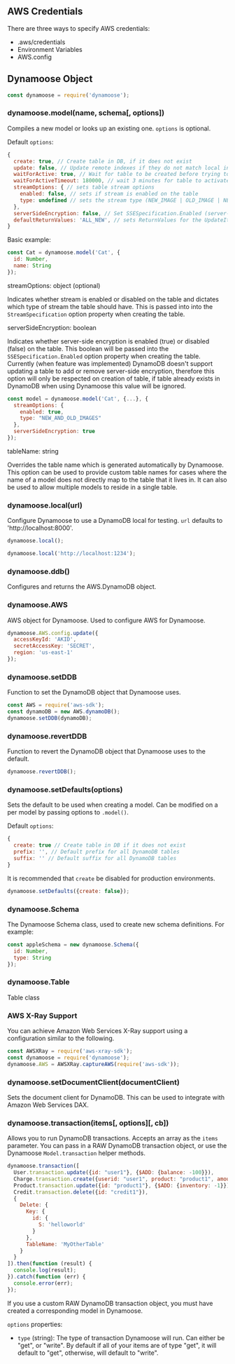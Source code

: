 ## AWS Credentials

There are three ways to specify AWS credentials:

  - .aws/credentials
  - Environment Variables
  - AWS.config

## Dynamoose Object

```js
const dynamoose = require('dynamoose');
```

### dynamoose.model(name, schema[, options])

Compiles a new model or looks up an existing one. `options` is optional.

Default `options`:

```js
{
  create: true, // Create table in DB, if it does not exist
  update: false, // Update remote indexes if they do not match local index structure
  waitForActive: true, // Wait for table to be created before trying to use it
  waitForActiveTimeout: 180000, // wait 3 minutes for table to activate
  streamOptions: { // sets table stream options
    enabled: false, // sets if stream is enabled on the table
    type: undefined // sets the stream type (NEW_IMAGE | OLD_IMAGE | NEW_AND_OLD_IMAGES | KEYS_ONLY) (https://docs.aws.amazon.com/amazondynamodb/latest/APIReference/API_StreamSpecification.html#DDB-Type-StreamSpecification-StreamViewType)
  },
  serverSideEncryption: false, // Set SSESpecification.Enabled (server-side encryption) to true or false (default: false)
  defaultReturnValues: 'ALL_NEW', // sets ReturnValues for the UpdateItem operation (NONE | ALL_OLD | UPDATED_OLD | ALL_NEW | UPDATED_NEW) (https://docs.aws.amazon.com/amazondynamodb/latest/APIReference/API_UpdateItem.html)
}
```

Basic example:

```js
const Cat = dynamoose.model('Cat', {
  id: Number,
  name: String
});
```

streamOptions: object (optional)

Indicates whether stream is enabled or disabled on the table and dictates which type of stream the table should have. This is passed into into the `StreamSpecification` option property when creating the table.


serverSideEncryption: boolean

Indicates whether server-side encryption is enabled (true) or disabled (false) on the table. This boolean will be passed into the `SSESpecification.Enabled` option property when creating the table. Currently (when feature was implemented) DynamoDB doesn't support updating a table to add or remove server-side encryption, therefore this option will only be respected on creation of table, if table already exists in DynamoDB when using Dynamoose this value will be ignored.

```js
const model = dynamoose.model('Cat', {...}, {
  streamOptions: {
    enabled: true,
    type: "NEW_AND_OLD_IMAGES"
  },
  serverSideEncryption: true
});
```

tableName: string

Overrides the table name which is generated automatically by Dynamoose. This option can be used to provide custom table names for cases where the name of a model does not directly map to the table that it lives in. It can also be used to allow multiple models to reside in a single table.

### dynamoose.local(url)

Configure Dynamoose to use a DynamoDB local for testing. `url` defaults to 'http://localhost:8000'.

```js
dynamoose.local();
```

```js
dynamoose.local('http://localhost:1234');
```

### dynamoose.ddb()

Configures and returns the AWS.DynamoDB object.

### dynamoose.AWS

AWS object for Dynamoose. Used to configure AWS for Dynamoose.

```js
dynamoose.AWS.config.update({
  accessKeyId: 'AKID',
  secretAccessKey: 'SECRET',
  region: 'us-east-1'
});
```

### dynamoose.setDDB

Function to set the DynamoDB object that Dynamoose uses.

```js
const AWS = require('aws-sdk');
const dynamoDB = new AWS.dynamoDB();
dynamoose.setDDB(dynamoDB);
```

### dynamoose.revertDDB

Function to revert the DynamoDB object that Dynamoose uses to the default.

```js
dynamoose.revertDDB();
```

### dynamoose.setDefaults(options)

Sets the default to be used when creating a model. Can be modified on a per model by passing options to `.model()`.

Default `options`:

```js
{
  create: true // Create table in DB if it does not exist
  prefix: '', // Default prefix for all DynamoDB tables
  suffix: '' // Default suffix for all DynamoDB tables
}
```

It is recommended that `create` be disabled for production environments.

```js
dynamoose.setDefaults({create: false});
```

### dynamoose.Schema

The Dynamoose Schema class, used to create new schema definitions. For example:

```js
const appleSchema = new dynamoose.Schema({
  id: Number,
  type: String
});
```

### dynamoose.Table

Table class

### AWS X-Ray Support

You can achieve Amazon Web Services X-Ray support using a configuration similar to the following.

```js
const AWSXRay = require('aws-xray-sdk');
const dynamoose = require('dynamoose');
dynamoose.AWS = AWSXRay.captureAWS(require('aws-sdk'));
```

### dynamoose.setDocumentClient(documentClient)

Sets the document client for DynamoDB. This can be used to integrate with Amazon Web Services DAX.

### dynamoose.transaction(items[, options][, cb])

Allows you to run DynamoDB transactions. Accepts an array as the `items` parameter. You can pass in a RAW DynamoDB transaction object, or use the Dynamoose `Model.transaction` helper methods.

```js
dynamoose.transaction([
  User.transaction.update({id: "user1"}, {$ADD: {balance: -100}}),
  Charge.transaction.create({userid: "user1", product: "product1", amount: 100, status: "successful"}),
  Product.transaction.update({id: "product1"}, {$ADD: {inventory: -1}}),
  Credit.transaction.delete({id: "credit1"}),
  {
    Delete: {
      Key: {
        id: {
          S: 'helloworld'
        }
      },
      TableName: 'MyOtherTable'
    }
  }
]).then(function (result) {
  console.log(result);
}).catch(function (err) {
  console.error(err);
});
```

If you use a custom RAW DynamoDB transaction object, you must have created a corresponding model in Dynamoose.

`options` properties:

- `type` (string): The type of transaction Dynamoose will run. Can either be "get", or "write". By default if all of your items are of type "get", it will default to "get", otherwise, will default to "write".
